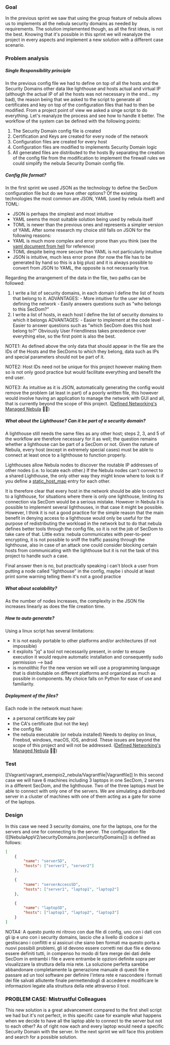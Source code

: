 ### Goal
In the previous sprint we saw that using the group feature of nebula allows us to implements all the nebula security domains as needed by requirements.
The solution implemented though, as all the first ideas, is not the best. Knowing that it's possible in this sprint we will reanalyze the project in every aspects and implement a new solution with a different case scenario.

### Problem analysis
##### Single Responsibility principle
In the previous config file we had to define on top of all the hosts and the Security Domains other data like lighthouse and hosts actual and virtual IP (although the actual IP of all the hosts was not necessary in the end... my bad), the reason being that we asked to the script to generate all certificates and key on top of the configuration files that had to then be modified. From a project point of view we asked a singe script to do everything. Let's reanalyze the process and see how to handle it better.
The workflow of the system can be defined with the following points:
1) The Security Domain config file is created
2) Certification and Keys are created for every node of the network
3) Configuration files are created for every host
4) Configuration files are modified to implements Security Domain logic
5) All generated files are distributed to the hosts
By separating the creation of the config file from the modification to implement the firewall rules we could simplify the nebula Security Domain config file.
##### Config file format?
In the first sprint we used JSON as the technology to define the SecDom configuration file but do we have other options?
Of the existing technologies the most common are JSON, YAML (used by nebula itself) and TOML:
- JSON is perhaps the simplest and most intuitive
- YAML seems the most suitable solution being used by nebula itself
- TOML is newer than the previous ones and represents a simpler version of YAML
After some research my choice still falls on JSON for the following reasons:
- YAML is much more complex and error prone than you think (see the [yaml document from hell](https://ruudvanasseldonk.com/2023/01/11/the-yaml-document-from-hell) for reference)
- TOML despite being more secure than YAML is not particularly intuitive
- JSON is intuitive, much less error prone (for now the file has to be generated by hand so this is a big plus) and it is always possible to convert from JSON to YAML, the opposite is not necessarily true.

Regarding the arrangement of the data in the file, two paths can be followed:
1) I write a list of security domains, in each domain I define the list of hosts that belong to it.
	ADVANTAGES:
		- More intuitive for the user when defining the network
		- Easily answers questions such as "who belongs to this SecDom?"
2) I write a list of hosts, in each host I define the list of security domains to which it belongs
	ADVANTAGES:
		- Easier to implement at the code level
		- Easier to answer questions such as "which SecDom does this host belong to?"
Obviously User Friendliness takes precedence over everything else, so the first point is also the best.

NOTE1: As defined above the only data that should appear in the file are the IDs of the Hosts and the SecDoms to which they belong, data such as IPs and special parameters should not be part of it.

NOTE2: Host IDs need not be unique for this project however making them so is not only good practice but would facilitate everything and benefit the end user.

NOTE3: As intuitive as it is JSON, automatically generating the config would remove the problem (at least in part) of a poorly written file, this however would involve having an application to manage the network with GUI and all, that is currently beyond the scope of this project.
([Defined Networking's Managed Nebula](https://www.defined.net/) 👀👀)

##### What about the Lighthouse? Can it be part of a security domain?
A lighthouse still needs the same files as any other host; steps 2, 3, and 5 of the workflow are therefore necessary for it as well; the question remains whether a lighthouse can be part of a SecDom or not.
Given the nature of Nebula, every host (except in extremely special cases) must be able to connect at least once to a lighthouse to function properly.

Lighthouses allow Nebula nodes to discover the routable IP addresses of other nodes (i.e. to locate each other.) If the Nebula nodes can't connect to a shared Lighthouse, the only other way they might know where to look is if you define a [static_host_map](https://nebula.defined.net/docs/config/static-host-map/) entry for each other.

It is therefore clear that every host in the network should be able to connect to a lighthouse, for situations where there is only one lighthouse, limiting its connection via SecDom would be a serious mistake. However in Nebula it is possible to implement several lighthouses, in that case it might be possible. 
However, I think it is not a good practice for the simple reason that the main benefit in denying access to a lighthouse would only be useful for the purpose of redistributing the workload in the network but to do that nebula defines better tools through the config file, so it is not the job of SecDom to take care of that.
Little extra: nebula communicates with peer-to-peer encrypting, it is not possible to sniff the traffic passing through the lighthouse, also in case of an attack one could consider blocking certain hosts from communicating with the lighthouse but it is not the task of this project to handle such a case.

Final answer then is no, but practically speaking i can't block a user from putting a node called "lighthouse" in the config, maybe i should at least print some warning telling them it's not a good practice
##### What about scalability?
As the number of nodes increases, the complexity in the JSON file increases linearly as does the file creation time.
##### How to auto generate?
Using a linux script has several limitations:
- It is not easily portable to other platforms and/or architectures (if not impossible)
- it exploits "jq" a tool not necessarily present, in order to ensure execution it would require automatic installation and consequently sudo permission --> bad
- is monolithic
For the new version we will use a programming language that is distributable on different platforms and organized as much as possible in components.
My choice falls on Python for ease of use and familiarity.
##### Deployment of the files?
Each node in the network must have:
- a personal certificate key pair
- the CA's certificate (but not the key)
- the config file
- the nebula executable (or nebula installed)
Needs to deploy on linux, Freebsd, windows, macOS, iOS, android.
These issues are beyond the scope of this project and will not be addressed. 
([Defined Networking's Managed Nebula](https://www.defined.net/) 👀👀)

### Test
[[Vagrant/vagrant_esempio2_nebula/Vagrantfile|Vagrantfile]]
In this second case we will have 6 machines including 3 laptops in one SecDom, 2 servers in a different SecDom, and the lighthouse. Two of the three laptops must be able to connect with only one of the servers.
We are simulating a distributed server in a cluster of machines with one of them acting as a gate for some of the laptops.

### Design
In this case we need 3 security domains, one for the laptops, one for the servers and one for connecting to the server.
The configuration file ([[NebulaAppV2/securityDomains.json|securityDomains]]) is defined as follows:
```JSON
[
    {
        "name": "serverSD",
        "hosts": ["server1", "server2"]
    },

    {
        "name": "serverAccessSD",
        "hosts": ["server1", "laptop1", "laptop2"]
    },

    {
        "name": "laptopSD",
        "hosts": ["laptop1", "laptop2", "laptop3"]
    }
]
```




NOTA4: A questo punto mi ritrovo con due file di config, uno con i dati con gli ip e uno con i security domains, lascio che a livello di codice si gestiscano i conflitti e si assicuri che siano ben formati ma questo porta a nuovi possibili problemi, gli id devono essere corretti nei due file e devono essere definiti tutti, in compenso ho modo di fare merge dei dati delle SecDom in entrambi i file e avere entrambe le opzioni definite sopra per visualizzare la struttura della mia rete. La soluzione perfetta sarebbe abbandonare completamente la generazione manuale di questi file e passare ad un tool software per definire l'intera rete e nascondere i formati dei file salvati allìutente finale permettendogli di accedere e modificare le informazioni legate alla struttura della rete attraverso il tool.




### PROBLEM CASE: Mistrustful Colleagues
This new solution is a great advancement compared to the first shell script we had but it's not perfect, in this specific case for example what happens when we decide to have all the laptop able to connect to the server but not to each other? As of right now each and every laptop would need a specific Security Domain with the server.
In the next sprint we will face this problem and search for a possible solution.